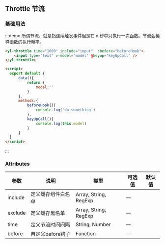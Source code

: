 ## Throttle 节流


### 基础用法 

:::demo 所谓节流，就是指连续触发事件但是在 n 秒中只执行一次函数。节流会稀释函数的执行频率。

```html
<yl-throttle time="1000" include="input"  :before="beforeHook">
    <input type="text" v-model="model" @keyup="keyUpCall" />
</yl-throttle>

<script>
  export default {
      data(){
          return {
              model:''
          }
      },
      methods:{
          beforeHook(){
              console.log('do something')
          },
          keyUpCall(){
              console.log(this.model)
          }
      }
  }
</script>
```

:::

### Attributes
| 参数      | 说明          | 类型      | 可选值                           | 默认值  |
|---------- |-------------- |---------- |--------------------------------  |-------- |
| include   | 定义缓存组件白名单 | Array, String, RegExp | — |  |
| exclude   | 定义缓存黑名单 | Array, String, RegExp | — |  |
| time   | 定义节流时间间隔 | String, Number | — |  |
| before   | 自定义before钩子 | Function | — |  |